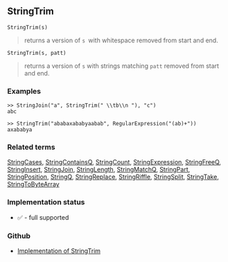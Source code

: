 ## StringTrim

```
StringTrim(s)
```

> returns a version of `s `with whitespace removed from start and end.

```
StringTrim(s, patt)
```

> returns a version of `s` with strings matching `patt` removed from start and end.

### Examples

```
>> StringJoin("a", StringTrim(" \\tb\\n "), "c") 
abc

>> StringTrim("ababaxababyaabab", RegularExpression("(ab)+")) 
axababya
```

### Related terms
[StringCases](StringCases.md), [StringContainsQ](StringContainsQ.md), [StringCount](StringCount.md), [StringExpression](StringExpression.md), [StringFreeQ](StringFreeQ.md), [StringInsert](StringInsert.md), [StringJoin](StringJoin.md), [StringLength](StringLength.md), [StringMatchQ](StringMatchQ.md), [StringPart](StringPart.md), [StringPosition](StringPosition.md), [StringQ](StringQ.md), [StringReplace](StringReplace.md), [StringRiffle](StringRiffle.md), [StringSplit](StringSplit.md), [StringTake](StringTake.md), [StringToByteArray](StringToByteArray.md)






### Implementation status

* &#x2705; - full supported

### Github

* [Implementation of StringTrim](https://github.com/axkr/symja_android_library/blob/master/symja_android_library/matheclipse-core/src/main/java/org/matheclipse/core/builtin/StringFunctions.java#L2624) 
